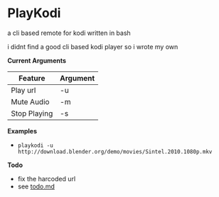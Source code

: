 # PlayKodi #
a cli based remote for kodi
written in bash

i didnt find a good cli based kodi player so i wrote my own

**Current Arguments**

| Feature       |    Argument   |
| ------------- | ------------- |
| Play url     | -u             | 
| Mute Audio   | -m             |
| Stop Playing | -s             |

**Examples**

* `playkodi -u http://download.blender.org/demo/movies/Sintel.2010.1080p.mkv`

**Todo**

* fix the harcoded url
* see [todo.md](todo.md)
